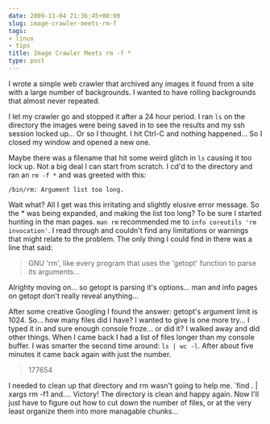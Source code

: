 ```yaml
---
date: 2009-11-04 21:36:45+00:00
slug: image-crawler-meets-rm-f
tags:
- linux
- tips
title: Image Crawler Meets rm -f *
type: post
---
```


I wrote a simple web crawler that archived any images it found from a site with
a large number of backgrounds. I wanted to have rolling backgrounds that almost
never repeated.

I let my crawler go and stopped it after a 24 hour period. I ran `ls` on  the
directory the images were being saved in to see the results and my ssh session
locked up... Or so I thought. I hit Ctrl-C and nothing happened... So I closed
my window and opened a new one.

Maybe there was a filename that hit some weird glitch in `ls` causing it too
lock up. Not a big deal I can start from scratch. I cd'd to the directory and
ran an `rm -f *` and was greeted with this:

```
/bin/rm: Argument list too long.
```

Wait what? All I get was this irritating and slightly elusive error message. So
the * was being expanded, and making the list too long? To be sure I started
hunting in the man pages. `man rm` recommended me to `info coreutils 'rm
invocation'`. I read through and couldn't find any limitations or warnings that
might relate to the problem. The only thing I could find in there was a line
that said:

> GNU 'rm', like every program that uses the 'getopt' function to parse its
> arguments...

Alrighty moving on... so getopt is parsing it's options... man and info pages
on getopt don't really reveal anything...

After some creative Googling I found the answer: getopt's argument limit is
1024. So... how many files did I have? I wanted to give ls one more try... I
typed it in and sure enough console froze... or did it? I walked away and
did other things. When I came back I had a list of files longer than my
console buffer. I was smarter the second time around: `ls | wc -l`. After
about five minutes it came back again with just the number.

> 177654

I needed to clean up that directory and rm wasn't going to help me. `find . |
xargs rm -f1 and.... Victory! The directory is clean and happy again. Now I'll
just have to figure out how to cut down the number of files, or at the very
least organize them into more managable chunks...
